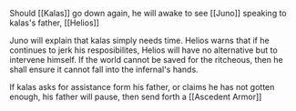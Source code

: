 
Should [[Kalas]] go down again, he will awake to see [[Juno]] speaking to kalas's father, [[Helios]]

Juno will explain that kalas simply needs time.
Helios warns that if he continues to jerk his resposibilites, Helios will have no alternative but to intervene himself. If the world cannot be saved for the ritcheous, then he shall ensure it cannot fall into the infernal's hands.

If kalas asks for assistance form his father, or claims he has not gotten enough, his father will pause, then send forth a [[Ascedent Armor]]